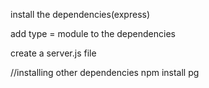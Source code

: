 install the dependencies(express)

add type = module to the dependencies

create a server.js file


//installing other dependencies
npm install pg